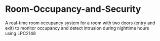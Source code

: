 # Room-Occupancy-and-Security
A real-time room occupancy system for a room with two doors (entry and exit) to monitor occupancy and detect intrusion during nighttime hours using LPC2148
